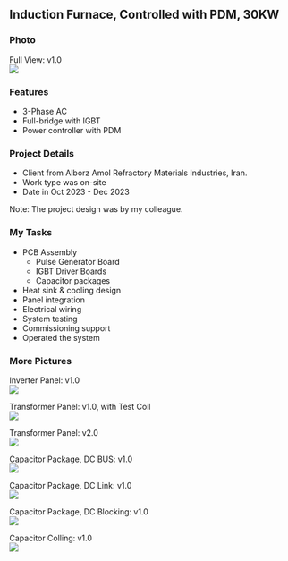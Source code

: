 ## Induction Furnace, Controlled with PDM, 30KW

### Photo
Full View: v1.0  
![](https://s32.picofile.com/file/8477571292/Full1.jpg)

### Features
- 3-Phase AC
- Full-bridge with IGBT
- Power controller with PDM

### Project Details
- Client from Alborz Amol Refractory Materials Industries, Iran.
- Work type was on-site
- Date in Oct 2023 - Dec 2023

Note: The project design was by my colleague.  

### My Tasks
- PCB Assembly
  - Pulse Generator Board
  - IGBT Driver Boards
  - Capacitor packages
- Heat sink & cooling design
- Panel integration
- Electrical wiring
- System testing
- Commissioning support
- Operated the system

### More Pictures
Inverter Panel: v1.0  
![](https://s32.picofile.com/file/8477581334/InverterPanel_v1_0.jpg)

Transformer Panel: v1.0, with Test Coil  
![](https://s32.picofile.com/file/8477841442/TransformerPanel_v1_0_TestCoil.jpg)

Transformer Panel: v2.0  
![](https://s32.picofile.com/file/8477571368/TransformerPanel_v2_0.jpg)

Capacitor Package, DC BUS: v1.0  
![](https://s32.picofile.com/file/8477581142/Capacitor_Package_DC_Bus_v1_0.jpg)

Capacitor Package, DC Link: v1.0  
![](https://s32.picofile.com/file/8477581150/Capacitor_Package_DC_Link_v1_0.jpg)

Capacitor Package, DC Blocking: v1.0  
![](https://s32.picofile.com/file/8477581126/Capacitor_Package_DC_Blocking_v1_0.jpg)

Capacitor Colling: v1.0  
![](https://s32.picofile.com/file/8477841668/CacitorCooling_v1_0.jpg)


